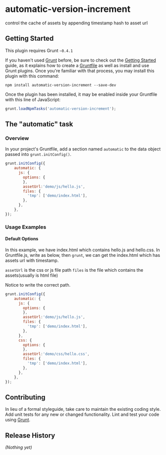 # automatic-version-increment

control the cache of assets by appending timestamp hash to asset url

## Getting Started
This plugin requires Grunt `~0.4.1`

If you haven't used [Grunt](http://gruntjs.com/) before, be sure to check out the [Getting Started](http://gruntjs.com/getting-started) guide, as it explains how to create a [Gruntfile](http://gruntjs.com/sample-gruntfile) as well as install and use Grunt plugins. Once you're familiar with that process, you may install this plugin with this command:

```shell
npm install automatic-version-increment --save-dev
```

Once the plugin has been installed, it may be enabled inside your Gruntfile with this line of JavaScript:

```js
grunt.loadNpmTasks('automatic-version-increment');
```

## The "automatic" task

### Overview
In your project's Gruntfile, add a section named `automatic` to the data object passed into `grunt.initConfig()`.

```js
grunt.initConfig({
    automatic: {
      js: {
        options: {
        },
		assetUrl:'demo/js/hello.js',
        files: {
          'tmp': ['demo/index.html'],
        },
      },
    },
});
```



### Usage Examples

#### Default Options
In this example, we have index.html which contains hello.js and hello.css.
In Gruntfile.js, write as below, then `grunt`, we can get the index.html which has assets url with timestamp.

`assetUrl` is the css or js file path
`files` is the file which contains the assets(usually is html file)

Notice to write the correct path.

```js
grunt.initConfig({
    automatic: {
      js: {
        options: {
        },
		assetUrl:'demo/js/hello.js',
        files: {
          'tmp': ['demo/index.html'],
        },
      },
      css: {
        options: {
        },
		assetUrl:'demo/css/hello.css',
        files: {
          'tmp': ['demo/index.html'],
        },
      },
    },
});
```


## Contributing
In lieu of a formal styleguide, take care to maintain the existing coding style. Add unit tests for any new or changed functionality. Lint and test your code using [Grunt](http://gruntjs.com/).

## Release History
_(Nothing yet)_
